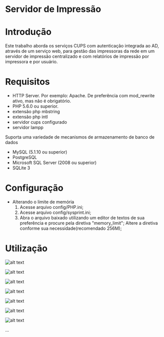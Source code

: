 # Servidor de Impressão
# Introdução

Este trabalho aborda os serviços CUPS com autenticação integrada ao AD, através de um serviço web, para gestão das impressoras da rede em um servidor de impressão centralizado e com relatórios de impressão por impressora e por usuário.

# Requisitos

- HTTP Server. Por exemplo: Apache. De preferência com mod_rewrite ativo, mas não é obrigatório.
- PHP 5.6.0 ou superior.
- extensão php mbstring
- extensão php intl
- servidor cups configurado
- servidor lampp

Suporta uma variedade de mecanismos de armazenamento de banco de dados

- MySQL (5.1.10 ou superior)
- PostgreSQL
- Microsoft SQL Server (2008 ou superior)
- SQLite 3

# Configuração

- Alterando o limite de memória 
	1. Acesse arquivo config/PHP.ini;
	2. Acesse arquivo config/sysprint.ini;
	3. Abra o arquivo baixado utilizando um editor de textos de sua preferência e procure pela diretiva "memory_limit";
	Altere a diretiva conforme sua necessidade(recomendado 256M);

# Utilização

![alt text](https://s1.postimg.org/sc7buvhqj/image_6.png)

![alt text](https://s1.postimg.org/5owo2grkb/image_5.png)

![alt text](https://s1.postimg.org/qn2u0jrez/image_4.png)

![alt text](https://s1.postimg.org/647xvhdhn/image_3.png)

![alt text](https://s1.postimg.org/xg36wti8b/image_2.png)

![alt text](https://s1.postimg.org/ec9vgh5e3/image_1.png)

![alt text](https://s1.postimg.org/fftzsfq17/image.png)

...
